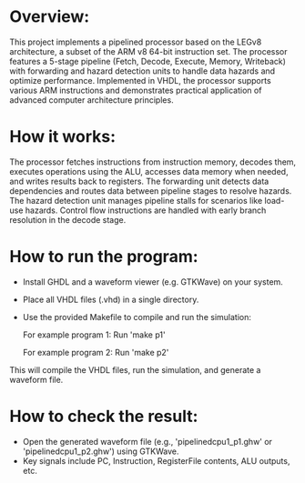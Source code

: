 # Overview:
This project implements a pipelined processor based on the LEGv8 architecture, a subset of the ARM v8 64-bit instruction set. The processor features a 5-stage pipeline (Fetch, Decode, Execute, Memory, Writeback) with forwarding and hazard detection units to handle data hazards and optimize performance. Implemented in VHDL, the processor supports various ARM instructions and demonstrates practical application of advanced computer architecture principles.

# How it works:
The processor fetches instructions from instruction memory, decodes them, executes operations using the ALU, accesses data memory when needed, and writes results back to registers. The forwarding unit detects data dependencies and routes data between pipeline stages to resolve hazards. The hazard detection unit manages pipeline stalls for scenarios like load-use hazards. Control flow instructions are handled with early branch resolution in the decode stage.

# How to run the program:
- Install GHDL and a waveform viewer (e.g. GTKWave) on your system.
- Place all VHDL files (.vhd) in a single directory.
- Use the provided Makefile to compile and run the simulation:

  For example program 1: Run 'make p1'
  
  For example program 2: Run 'make p2'

This will compile the VHDL files, run the simulation, and generate a waveform file.

# How to check the result:
- Open the generated waveform file (e.g., 'pipelinedcpu1_p1.ghw' or 'pipelinedcpu1_p2.ghw') using GTKWave.
- Key signals include PC, Instruction, RegisterFile contents, ALU outputs, etc.
